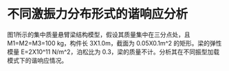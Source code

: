 不同激振力分布形式的谐响应分析
==============================

图1所示的集中质量悬臂梁结构模型，假设其质量集中在三分点处，且 M1=M2=M3=100 kg，构件长 3X1.0m，截面为 0.05X0.1m^2 的矩形。梁的弹性模量 E=2X10^11 N/m^2，泊松比为 0.3，梁的质量不计。分析其在不同振型加载模式下的谐响应情况。


